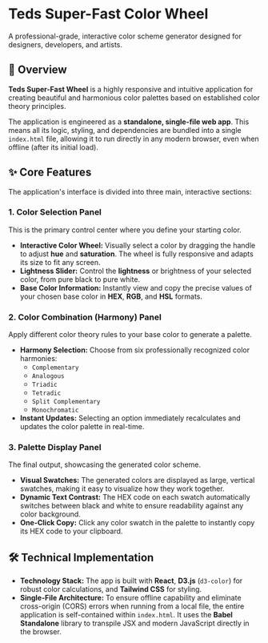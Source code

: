 # Teds Super-Fast Color Wheel

A professional-grade, interactive color scheme generator designed for designers, developers, and artists.

## 🚀 Overview

**Teds Super-Fast Wheel** is a highly responsive and intuitive application for creating beautiful and harmonious color palettes based on established color theory principles.

The application is engineered as a **standalone, single-file web app**. This means all its logic, styling, and dependencies are bundled into a single `index.html` file, allowing it to run directly in any modern browser, even when offline (after its initial load).

## ✨ Core Features

The application's interface is divided into three main, interactive sections:

### 1. Color Selection Panel
This is the primary control center where you define your starting color.

-   **Interactive Color Wheel:** Visually select a color by dragging the handle to adjust **hue** and **saturation**. The wheel is fully responsive and adapts its size to fit any screen.
-   **Lightness Slider:** Control the **lightness** or brightness of your selected color, from pure black to pure white.
-   **Base Color Information:** Instantly view and copy the precise values of your chosen base color in **HEX**, **RGB**, and **HSL** formats.

### 2. Color Combination (Harmony) Panel
Apply different color theory rules to your base color to generate a palette.

-   **Harmony Selection:** Choose from six professionally recognized color harmonies:
    -   `Complementary`
    -   `Analogous`
    -   `Triadic`
    -   `Tetradic`
    -   `Split Complementary`
    -   `Monochromatic`
-   **Instant Updates:** Selecting an option immediately recalculates and updates the color palette in real-time.

### 3. Palette Display Panel
The final output, showcasing the generated color scheme.

-   **Visual Swatches:** The generated colors are displayed as large, vertical swatches, making it easy to visualize how they work together.
-   **Dynamic Text Contrast:** The HEX code on each swatch automatically switches between black and white to ensure readability against any color background.
-   **One-Click Copy:** Click any color swatch in the palette to instantly copy its HEX code to your clipboard.

## 🛠️ Technical Implementation

-   **Technology Stack:** The app is built with **React**, **D3.js** (`d3-color`) for robust color calculations, and **Tailwind CSS** for styling.
-   **Single-File Architecture:** To ensure offline capability and eliminate cross-origin (CORS) errors when running from a local file, the entire application is self-contained within `index.html`. It uses the **Babel Standalone** library to transpile JSX and modern JavaScript directly in the browser.
